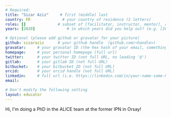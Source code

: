 ```yaml
---
# Required:
title: "Sizar Aziz"     # first (middle) last
country: FR              # your country of residence (2 letters)
roles: []              # subset of [facilitator, instructor, mentor], can stay empty ([])
years: [2020]              # in which years did you help out? (e.g. [2020, 2019])

# Optional (please add github or gravatar for your picture)
github: sizaraziz      # your github handle  (github.com/<handle>)
gravatar:     # your gravatar ID (the hex hash of your email, something like 123ef...123)
homepage:     # your personal homepage (full url)
twitter:      # your twitter ID (not full URL, no leading '@')
gitlab:       # your gitlab ID (not full URL)
bitbucket:    # your bitbucket ID (not full URL)
orcid:        # your orcid handle (not full URL)
linkedin:     # full url (i.e. https://linkedin.com/in/your-name-some-hex-code)
email:

# Don't modify the following setting
layout: educator
---
```

Hi, I'm doing a PhD in the ALICE team at the former IPN in Orsay!
